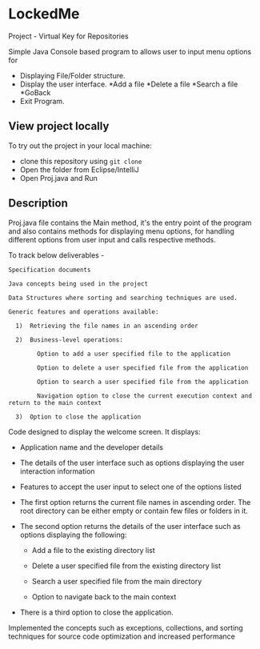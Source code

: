 # LockedMe
Project - Virtual Key for Repositories

Simple Java Console based program to allows user to input menu options for 

* Displaying File/Folder structure. 
* Display the user interface.
    *Add a file
    *Delete a file
    *Search a file
    *GoBack
* Exit Program.

## View project locally

To try out the project in your local machine:

* clone this repository using `git clone`
* Open the folder from Eclipse/IntelliJ 
* Open Proj.java and Run

## Description
   Proj.java file contains the Main method, it's the entry point of the program and also contains methods for displaying menu options, for handling different options from user input and calls respective methods.

   To track below deliverables - 

    Specification documents

    Java concepts being used in the project 

    Data Structures where sorting and searching techniques are used. 

    Generic features and operations available: 

      1)  Retrieving the file names in an ascending order

      2)  Business-level operations:

            Option to add a user specified file to the application

            Option to delete a user specified file from the application

            Option to search a user specified file from the application

            Navigation option to close the current execution context and return to the main context

      3)  Option to close the application


Code designed to display the welcome screen. It displays:

* Application name and the developer details 

* The details of the user interface such as options displaying the user interaction information 

* Features to accept the user input to select one of the options listed 

* The first option returns the current file names in ascending order. The root directory can be either empty or contain few files or folders in it.

* The second option returns the details of the user interface such as options displaying the following:

    * Add a file to the existing directory list

    * Delete a user specified file from the existing directory list

    * Search a user specified file from the main directory

    * Option to navigate back to the main context

* There is a third option to close the application.

Implemented the concepts such as exceptions, collections, and sorting techniques for source code optimization and increased performance 